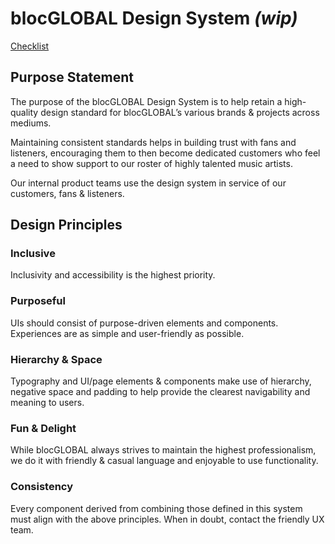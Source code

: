 # blocGLOBAL Design System _(wip)_

[Checklist](https://www.designsystemchecklist.com/export/ZGwtYnJhbmQtdmlzaW9uLGRsLWJyYW5kLXByaW5jaXBsZXMsZGwtYnJhbmQtdG9uZSxkbC1sb2dvLW1vbm8sdC1kZXNpZ24tZWRpdG9yLGNjLWJ1dHRvbi1ob3ZlcixjYy1idXR0b24tYWN0aXZlLGNjLWJ1dHRvbi1mb2N1cyxjYy1idXR0b24taWNvbixjYy1idXR0b24tZGlzYWJsZWQsY2MtYnV0dG9uLWZ1bGwtd2lkdGgsY2MtYnV0dG9uLXZhcmlhbnRzLGNjLWJ1dHRvbi1zaXplcw==)

## Purpose Statement

The purpose of the blocGLOBAL Design System is to help retain a high-quality design standard for blocGLOBAL’s various brands & projects across mediums.

Maintaining consistent standards helps in building trust with fans and listeners, encouraging them to then become dedicated customers who feel a need to show support to our roster of highly talented music artists.

Our internal product teams use the design system in service of our customers, fans & listeners.

## Design Principles

### Inclusive

Inclusivity and accessibility is the highest priority.

### Purposeful

UIs should consist of purpose-driven elements and components. Experiences are as simple and user-friendly as possible.

### Hierarchy & Space

Typography and UI/page elements & components make use of hierarchy, negative space and padding to help provide the clearest navigability and meaning to users.

### Fun & Delight

While blocGLOBAL always strives to maintain the highest professionalism, we do it with friendly & casual language and enjoyable to use functionality.

### Consistency

Every component derived from combining those defined in this system must align with the above principles. When in doubt, contact the friendly UX team.
